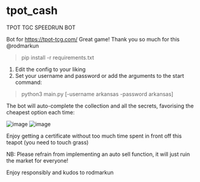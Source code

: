 # tpot_cash
TPOT TGC SPEEDRUN BOT

Bot for https://tpot-tcg.com/
Great game! Thank you so much for this @rodmarkun 

> pip install -r requirements.txt

1. Edit the config to your liking
2. Set your username and password or add the arguments to the start command:

  > python3 main.py [-username arkansas -password arkansas]

The bot will auto-complete the collection and all the secrets, favorising the cheapest option each time:

![image](https://github.com/user-attachments/assets/07180f7c-c9d2-4c1d-b40c-ac9827a4bc2b) ![image](https://github.com/user-attachments/assets/ca60422e-6456-46c4-9fb1-2635186551e1)


Enjoy getting a certificate without too much time spent in front off this teapot (you need to touch grass)

NB: Please refrain from implementing an auto sell function, it will just ruin the market for everyone!

Enjoy responsibly and kudos to rodmarkun
